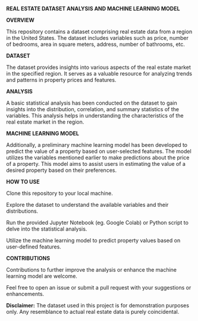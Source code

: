 **REAL ESTATE DATASET ANALYSIS AND MACHINE LEARNING MODEL**

**OVERVIEW**

This repository contains a dataset comprising real estate data from a region in the United States. The dataset includes variables such as price, number of bedrooms, area in square meters, address, number of bathrooms, etc.

**DATASET**

The dataset provides insights into various aspects of the real estate market in the specified region. It serves as a valuable resource for analyzing trends and patterns in property prices and features.

**ANALYSIS**

A basic statistical analysis has been conducted on the dataset to gain insights into the distribution, correlation, and summary statistics of the variables. This analysis helps in understanding the characteristics of the real estate market in the region.

**MACHINE LEARNING MODEL**

Additionally, a preliminary machine learning model has been developed to predict the value of a property based on user-selected features. The model utilizes the variables mentioned earlier to make predictions about the price of a property. This model aims to assist users in estimating the value of a desired property based on their preferences.

**HOW TO USE**

Clone this repository to your local machine.

Explore the dataset to understand the available variables and their distributions.

Run the provided Jupyter Notebook (eg. Google Colab) or Python script to delve into the statistical analysis.

Utilize the machine learning model to predict property values based on user-defined features.

**CONTRIBUTIONS**

Contributions to further improve the analysis or enhance the machine learning model are welcome. 

Feel free to open an issue or submit a pull request with your suggestions or enhancements.



**Disclaimer:** The dataset used in this project is for demonstration purposes only. Any resemblance to actual real estate data is purely coincidental.
